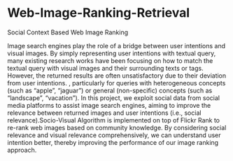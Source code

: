 # Web-Image-Ranking-Retrieval
Social Context Based Web Image Ranking


Image search engines play the role of a bridge between user intentions and visual images. By simply representing user intentions with textual query, many existing research works have been focusing on how to match the textual query with visual images and their surrounding texts or tags. However, the returned results are often unsatisfactory due to their deviation from user intentions. , particularly for queries with heterogeneous concepts (such as “apple”, “jaguar”) or general (non-specific) concepts (such as “landscape”, “vacation”). In this project, we exploit social data from social media platforms to assist image search engines, aiming to improve the relevance between returned images and user intentions (i.e., social relevance).Socio-Visual Algorithm is implemented on top of Flickr Rank to re-rank web images based on community knowledge. By considering social relevance and visual relevance comprehensively, we can
understand user intention better, thereby improving the performance of our image ranking approach.



